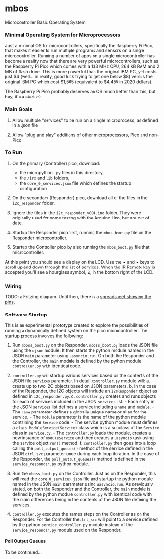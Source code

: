 # mbos
Microcontroller Basic Operating System

### Minimal Operating System for Microprocessors

Just a minimal OS for microcontrollers, specifically the Raspberry Pi Pico, that makes it easier 
to run multiple programs and sensors on a single microcontroller. Running a number of apps on a single
microcontroller has become a reality now
that there are very powerful microcontrollers, such as the Raspberry Pi Pico which comes with a 133 MHz CPU, 264 kB RAM and 2 MB of flash drive.
This is more powerful than the original IBM PC, yet costs just $4 (well... in reality, good luck
trying to get one below $8) versus the original IBM PC which cost $1,565 (equivalent to $4,455 in 2020 dollars).

The Raspberry Pi Pico probably deserves an OS much better than this, but hey, it's a start :-)

### Main Goals

1. Allow multiple "services" to be run on a single microprocess, as defined in a .json file

2. Allow "plug and play" additions of other microprocessors, Pico and non-Pico


### To Run

1. On the primary (Controller) pico, download:
    - the  micropython `.py` files in this directory, 
    - the `/irx` and `lib` folders, 
    - the `core_0_services.json` file which defines the startup configuration.

2. On the secondary (Responder) pico, download all of the files in the `i2c_responder` folder.

3. Ignore the files in the `i2c_responder_v004.ino` folder. They were originally used for some testing with the Arduino Uno, but are out of date.

4. Startup the Responder pico first, running the `mbos_boot.py` file on the Responder microcontroller. 

5. Startup the Controller pico by also running the `mbos_boot.py` file that microcontroller.

At this point you should see a display on the LCD. Use the `⏶` and `⏷` keys to scroll up and down through the list of services. When the IR Remote key is accepted you'll see a hourglass symbol, `⌛`, in the bottom right of the LCD.

### Wiring

TODO: a Fritzing diagram. Until then, there is a [spreadsheet showing the pins](https://docs.google.com/spreadsheets/d/16u3hJGJmb7ypCOZC1THlrIoG0V4-GSELsgmK8cBsw4Q/edit#gid=675858864).


### Software Startup

This is an experimental prototype created to explore the possibilities of running a dynamically defined system on the pico microcontroller. The startup process involves the following:

1. Run `mboss_boot.py` on the Responder. `mboss_boot.py` loads the JSON file using the `ujson` module. It then starts the python module named in the JSON `main` parameter using `uasyncio.run`. On both the Responder and the Controller, the `main` module is defined by the python module `controller.py` with identical code.

2. `controller.py` will startup various services based on the contents of the JSON file `services` parameter.  In detail `controller.py` module will:
    a.  create up to two I2C objects based on JSON parameters. 
    b. In the case of the Responder, the I2C objects will include an `I2CResponder` object as defined in `i2c_responder.py`.
    c. `controller.py` creates and runs objects for each of services included in the JSON `services` list. 
        - Each entry in the JSON `services` list defines a service including a `name` and `module`. 
        - The `name` parameter defines a globally unique name or alias for the service. 
        - The `module` parameter is the name of the python module containing the `Service` code. 
        - The  service python module must defines a `class ModuleService(Service)` class which is a subclass of the `Service` class in `service.py`.
        - The `controller.py` loads the module, creates a new instance of `ModuleService` and then creates a `uasyncio` task using the service object `run()` method.
    f. `controller.py` then goes into a loop calling the `poll_output_queues()` method of the service defined in the JSON `ctrl_svc` parameter once during each loop iteration. In the case of the Responder, the `poll_output_queues()` method is defined in the `service_responder.py` python module.

2. Run the `mboss_boot.py` on the Controller. Just as on the Responder, this will read the `core_0_services.json` file  and startup the python module named in the JSON `main` parameter using `uasyncio.run`. As previously stated, on both the Responder and the Controller, the `main` module is defined by the python module `controller.py` with identical code with the main differences being in the contents of the JSON file defining the services.

3. `controller.py` executes the sames steps on the Controller as on the Responder. For the Controller  the`ctrl_svc` will point to a service defined by the python `service_controller.py` module instead of the `service_responder.py` module used on the Responder.


#### Poll Output Queues

To be continued...

